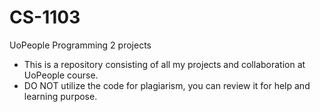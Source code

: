 # CS-1103
UoPeople Programming 2 projects
* This is a repository consisting of all my projects and collaboration at UoPeople course.
* DO NOT utilize the code for plagiarism, you can review it for help and learning purpose.
